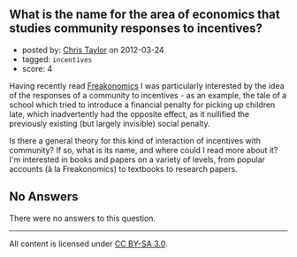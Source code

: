 ## What is the name for the area of economics that studies community responses to incentives?

- posted by: [Chris Taylor](https://stackexchange.com/users/-1/808-chris-taylor) on 2012-03-24
- tagged: `incentives`
- score: 4

Having recently read [Freakonomics](http://en.wikipedia.org/wiki/Freakonomics) I was particularly interested by the idea of the responses of a community to incentives - as an example, the tale of a school which tried to introduce a financial penalty for picking up children late, which inadvertently had the opposite effect, as it nullified the previously existing (but largely invisible) social penalty.

Is there a general theory for this kind of interaction of incentives with community? If so, what is its name, and where could I read more about it? I'm interested in books and papers on a variety of levels, from popular accounts (à la Freakonomics) to textbooks to research papers.

## No Answers

There were no answers to this question.


---

All content is licensed under [CC BY-SA 3.0](https://creativecommons.org/licenses/by-sa/3.0/).
